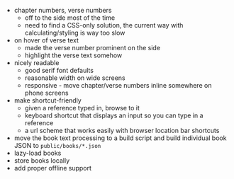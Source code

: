 - chapter numbers, verse numbers
	- off to the side most of the time
	- need to find a CSS-only solution, the current way with calculating/styling is way too slow
- on hover of verse text
	- made the verse number prominent on the side
	- highlight the verse text somehow
- nicely readable
	- good serif font defaults
	- reasonable width on wide screens
	- responsive - move chapter/verse numbers inline somewhere on phone screens
- make shortcut-friendly
	- given a reference typed in, browse to it
	- keyboard shortcut that displays an input so you can type in a reference
	- a url scheme that works easily with browser location bar shortcuts
- move the book text processing to a build script and build individual book JSON to `public/books/*.json`
- lazy-load books
- store books locally
- add proper offline support
